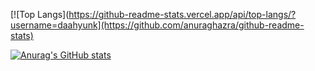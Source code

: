 
[![Top Langs](https://github-readme-stats.vercel.app/api/top-langs/?username=daahyunk](https://github.com/anuraghazra/github-readme-stats)


[![Anurag's GitHub stats](https://github-readme-stats.vercel.app/api?username=daahyunk)](https://github.com/anuraghazra/github-readme-stats)
<!--
**daahyunk/daahyunk** is a ✨ _special_ ✨ repository because its `README.md` (this file) appears on your GitHub profile.

Here are some ideas to get you started:

- 🔭 I’m currently working on ...
- 🌱 I’m currently learning ...
- 👯 I’m looking to collaborate on ...
- 🤔 I’m looking for help with ...
- 💬 Ask me about ...
- 📫 How to reach me: ...
- 😄 Pronouns: ...
- ⚡ Fun fact: ...
-->
